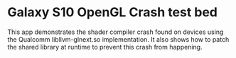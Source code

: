 # Galaxy S10 OpenGL Crash test bed
This app demonstrates the shader compiler crash found on devices using the
Qualcomm libllvm-glnext.so implementation. It also shows how to patch the
shared library at runtime to prevent this crash from happening.

